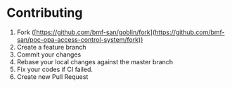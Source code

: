 # Contributing

1. Fork ([https://github.com/bmf-san/goblin/fork](https://github.com/bmf-san/poc-opa-access-control-system/fork))
2. Create a feature branch
3. Commit your changes
4. Rebase your local changes against the master branch
5. Fix your codes if CI failed.
6. Create new Pull Request